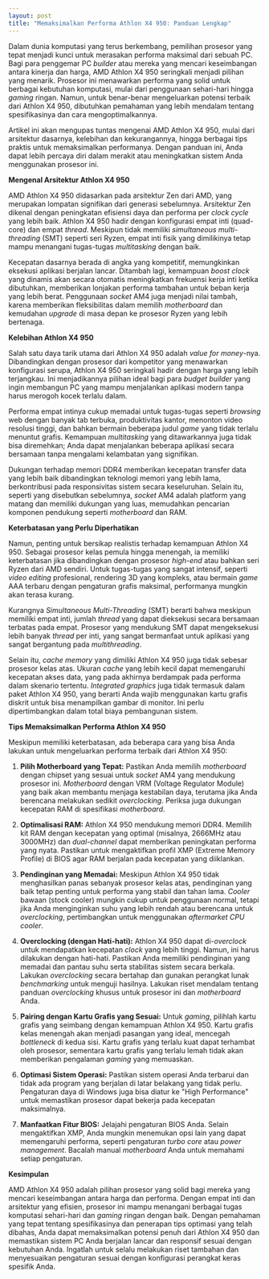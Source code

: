 ```yaml
---
layout: post
title: "Memaksimalkan Performa Athlon X4 950: Panduan Lengkap"
---
```


Dalam dunia komputasi yang terus berkembang, pemilihan prosesor yang tepat menjadi kunci untuk merasakan performa maksimal dari sebuah PC. Bagi para penggemar PC *builder* atau mereka yang mencari keseimbangan antara kinerja dan harga, AMD Athlon X4 950 seringkali menjadi pilihan yang menarik. Prosesor ini menawarkan performa yang solid untuk berbagai kebutuhan komputasi, mulai dari penggunaan sehari-hari hingga *gaming* ringan. Namun, untuk benar-benar mengeluarkan potensi terbaik dari Athlon X4 950, dibutuhkan pemahaman yang lebih mendalam tentang spesifikasinya dan cara mengoptimalkannya.

Artikel ini akan mengupas tuntas mengenai AMD Athlon X4 950, mulai dari arsitektur dasarnya, kelebihan dan kekurangannya, hingga berbagai tips praktis untuk memaksimalkan performanya. Dengan panduan ini, Anda dapat lebih percaya diri dalam merakit atau meningkatkan sistem Anda menggunakan prosesor ini.

**Mengenal Arsitektur Athlon X4 950**

AMD Athlon X4 950 didasarkan pada arsitektur Zen dari AMD, yang merupakan lompatan signifikan dari generasi sebelumnya. Arsitektur Zen dikenal dengan peningkatan efisiensi daya dan performa per *clock cycle* yang lebih baik. Athlon X4 950 hadir dengan konfigurasi empat inti (quad-core) dan empat *thread*. Meskipun tidak memiliki *simultaneous multi-threading* (SMT) seperti seri Ryzen, empat inti fisik yang dimilikinya tetap mampu menangani tugas-tugas *multitasking* dengan baik.

Kecepatan dasarnya berada di angka yang kompetitif, memungkinkan eksekusi aplikasi berjalan lancar. Ditambah lagi, kemampuan *boost clock* yang dinamis akan secara otomatis meningkatkan frekuensi kerja inti ketika dibutuhkan, memberikan lonjakan performa tambahan untuk beban kerja yang lebih berat. Penggunaan *socket* AM4 juga menjadi nilai tambah, karena memberikan fleksibilitas dalam memilih *motherboard* dan kemudahan *upgrade* di masa depan ke prosesor Ryzen yang lebih bertenaga.

**Kelebihan Athlon X4 950**

Salah satu daya tarik utama dari Athlon X4 950 adalah *value for money*-nya. Dibandingkan dengan prosesor dari kompetitor yang menawarkan konfigurasi serupa, Athlon X4 950 seringkali hadir dengan harga yang lebih terjangkau. Ini menjadikannya pilihan ideal bagi para *budget builder* yang ingin membangun PC yang mampu menjalankan aplikasi modern tanpa harus merogoh kocek terlalu dalam.

Performa empat intinya cukup memadai untuk tugas-tugas seperti *browsing* web dengan banyak tab terbuka, produktivitas kantor, menonton video resolusi tinggi, dan bahkan bermain beberapa judul *game* yang tidak terlalu menuntut grafis. Kemampuan *multitasking* yang ditawarkannya juga tidak bisa diremehkan; Anda dapat menjalankan beberapa aplikasi secara bersamaan tanpa mengalami kelambatan yang signifikan.

Dukungan terhadap memori DDR4 memberikan kecepatan transfer data yang lebih baik dibandingkan teknologi memori yang lebih lama, berkontribusi pada responsivitas sistem secara keseluruhan. Selain itu, seperti yang disebutkan sebelumnya, *socket* AM4 adalah platform yang matang dan memiliki dukungan yang luas, memudahkan pencarian komponen pendukung seperti *motherboard* dan RAM.

**Keterbatasan yang Perlu Diperhatikan**

Namun, penting untuk bersikap realistis terhadap kemampuan Athlon X4 950. Sebagai prosesor kelas pemula hingga menengah, ia memiliki keterbatasan jika dibandingkan dengan prosesor *high-end* atau bahkan seri Ryzen dari AMD sendiri. Untuk tugas-tugas yang sangat intensif, seperti *video editing* profesional, rendering 3D yang kompleks, atau bermain *game* AAA terbaru dengan pengaturan grafis maksimal, performanya mungkin akan terasa kurang.

Kurangnya *Simultaneous Multi-Threading* (SMT) berarti bahwa meskipun memiliki empat inti, jumlah *thread* yang dapat dieksekusi secara bersamaan terbatas pada empat. Prosesor yang mendukung SMT dapat mengeksekusi lebih banyak *thread* per inti, yang sangat bermanfaat untuk aplikasi yang sangat bergantung pada *multithreading*.

Selain itu, *cache memory* yang dimiliki Athlon X4 950 juga tidak sebesar prosesor kelas atas. Ukuran *cache* yang lebih kecil dapat memengaruhi kecepatan akses data, yang pada akhirnya berdampak pada performa dalam skenario tertentu. *Integrated graphics* juga tidak termasuk dalam paket Athlon X4 950, yang berarti Anda wajib menggunakan kartu grafis diskrit untuk bisa menampilkan gambar di monitor. Ini perlu dipertimbangkan dalam total biaya pembangunan sistem.

**Tips Memaksimalkan Performa Athlon X4 950**

Meskipun memiliki keterbatasan, ada beberapa cara yang bisa Anda lakukan untuk mengeluarkan performa terbaik dari Athlon X4 950:

1.  **Pilih Motherboard yang Tepat:** Pastikan Anda memilih *motherboard* dengan chipset yang sesuai untuk *socket* AM4 yang mendukung prosesor ini. *Motherboard* dengan VRM (Voltage Regulator Module) yang baik akan membantu menjaga kestabilan daya, terutama jika Anda berencana melakukan sedikit *overclocking*. Periksa juga dukungan kecepatan RAM di spesifikasi *motherboard*.

2.  **Optimalisasi RAM:** Athlon X4 950 mendukung memori DDR4. Memilih kit RAM dengan kecepatan yang optimal (misalnya, 2666MHz atau 3000MHz) dan *dual-channel* dapat memberikan peningkatan performa yang nyata. Pastikan untuk mengaktifkan profil XMP (Extreme Memory Profile) di BIOS agar RAM berjalan pada kecepatan yang diiklankan.

3.  **Pendinginan yang Memadai:** Meskipun Athlon X4 950 tidak menghasilkan panas sebanyak prosesor kelas atas, pendinginan yang baik tetap penting untuk performa yang stabil dan tahan lama. *Cooler* bawaan (stock cooler) mungkin cukup untuk penggunaan normal, tetapi jika Anda menginginkan suhu yang lebih rendah atau berencana untuk *overclocking*, pertimbangkan untuk menggunakan *aftermarket CPU cooler*.

4.  **Overclocking (dengan Hati-hati):** Athlon X4 950 dapat di-*overclock* untuk mendapatkan kecepatan *clock* yang lebih tinggi. Namun, ini harus dilakukan dengan hati-hati. Pastikan Anda memiliki pendinginan yang memadai dan pantau suhu serta stabilitas sistem secara berkala. Lakukan *overclocking* secara bertahap dan gunakan perangkat lunak *benchmarking* untuk menguji hasilnya. Lakukan riset mendalam tentang panduan *overclocking* khusus untuk prosesor ini dan *motherboard* Anda.

5.  **Pairing dengan Kartu Grafis yang Sesuai:** Untuk *gaming*, pilihlah kartu grafis yang seimbang dengan kemampuan Athlon X4 950. Kartu grafis kelas menengah akan menjadi pasangan yang ideal, mencegah *bottleneck* di kedua sisi. Kartu grafis yang terlalu kuat dapat terhambat oleh prosesor, sementara kartu grafis yang terlalu lemah tidak akan memberikan pengalaman *gaming* yang memuaskan.

6.  **Optimasi Sistem Operasi:** Pastikan sistem operasi Anda terbarui dan tidak ada program yang berjalan di latar belakang yang tidak perlu. Pengaturan daya di Windows juga bisa diatur ke "High Performance" untuk memastikan prosesor dapat bekerja pada kecepatan maksimalnya.

7.  **Manfaatkan Fitur BIOS:** Jelajahi pengaturan BIOS Anda. Selain mengaktifkan XMP, Anda mungkin menemukan opsi lain yang dapat memengaruhi performa, seperti pengaturan *turbo core* atau *power management*. Bacalah manual *motherboard* Anda untuk memahami setiap pengaturan.

**Kesimpulan**

AMD Athlon X4 950 adalah pilihan prosesor yang solid bagi mereka yang mencari keseimbangan antara harga dan performa. Dengan empat inti dan arsitektur yang efisien, prosesor ini mampu menangani berbagai tugas komputasi sehari-hari dan *gaming* ringan dengan baik. Dengan pemahaman yang tepat tentang spesifikasinya dan penerapan tips optimasi yang telah dibahas, Anda dapat memaksimalkan potensi penuh dari Athlon X4 950 dan memastikan sistem PC Anda berjalan lancar dan responsif sesuai dengan kebutuhan Anda. Ingatlah untuk selalu melakukan riset tambahan dan menyesuaikan pengaturan sesuai dengan konfigurasi perangkat keras spesifik Anda.
